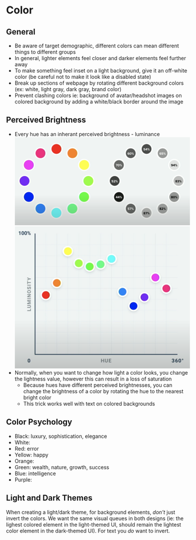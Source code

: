 # Color

## General

- Be aware of target demographic, different colors can mean different things to different groups
- In general, lighter elements feel closer and darker elements feel further away
- To make something feel inset on a light background, give it an off-white color (be careful not to make it look like a disabled state)
- Break up sections of webpage by rotating different background colors (ex: white, light gray, dark gray, brand color)
- Prevent clashing colors ie: background of avatar/headshot images on colored background by adding a white/black border around the image

## Perceived Brightness

- Every hue has an inherant perceived brightness - luminance
![Hue Luminance Wheel](/images/hue-brightness-wheel.png)
![Hue Luminance Plot](/images/hue-luminance-plot.png)
- Normally, when you want to change how light a color looks, you change the lightness value, however this can result in a loss of saturation
  - Because hues have different perceived brightnesses, you can change the brightness of a color by rotating the hue to the nearest bright color
  - This trick works well with text on colored backgrounds

## Color Psychology

- Black: luxury, sophistication, elegance
- White: 
- Red: error
- Yellow: happy
- Orange:
- Green: wealth, nature, growth, success
- Blue: intelligence
- Purple:

## Light and Dark Themes

When creating a light/dark theme, for background elements, *don't* just invert the colors. We want the same visual queues in both designs (ie: the lighest colored element in the light-themed UI, should remain the lightest color element in the dark-themed UI). For text you *do* want to invert.